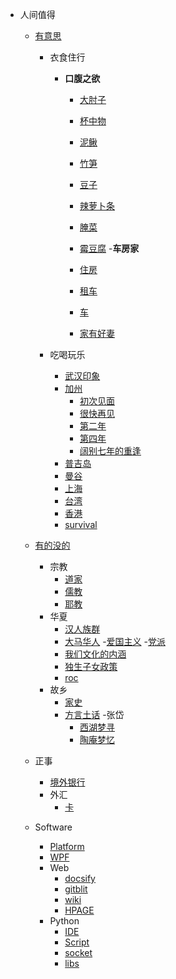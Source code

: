 <!-- * [首页](/)
* [指南](guide.md "The greatest guide in the world")
* [Blog](/blog/guide.md "BLOG GUIDE")
* [Card](/blog/card.md "BLOG GUIDE") -->
* 人间值得
  - [有意思](guide.md "The simplest guide in the world")
    - 衣食住行
      - **口腹之欲**
          - [大肘子](/blog/food/PigLeg.md)
          - [杯中物](/blog/food/杯中酒.md)
          - [泥鳅](/blog/food/泥鳅.md)
          - [竹笋](/blog/food/竹笋.md)
          - [豆子](/blog/food/豆子.md)
          - [辣萝卜条](/blog/food/辣萝卜条.md)
          - [腌菜](/blog/food/盎菜.md)
          - [霉豆腐](/blog/food/霉豆腐.md)
      -**车房家**
          - [住房](/blog/CarHouse/Apartment.md)
          - [租车](/blog/CarHouse/rentalCar.md)
          - [车](/blog/CarHouse/Wey.md)
      
          - [家有好妻](/blog/CarHouse/wife.md)
      
    - 吃喝玩乐
      - [武汉印象](/blog/Trip/Wuhan.md)
      - [加州](/blog/Trip/CA.md)
          - [初次见面](/blog/Trip/CA_1st.md)
          - [很快再见](/blog/Trip/CA_2nd.md)
          - [第二年](/blog/Trip/CA_3rd.md)
          - [第四年](/blog/Trip/CA_4th.md)
          - [阔别七年的重逢](/blog/Trip/CA_5th.md)
      - [普吉岛](/blog/trip/phuket.md)
      - [曼谷](/blog/Trip/Bangkok.md)
      - [上海](/blog/Trip/ShangHai.md)
      - [台湾](/blog/Trip/TaiPei.md)
      - [香港](/blog/Trip/HK.md)
      - [survival](/blog/Trip/survivor.md)

  - [有的没的](/blog/Nationality/guide.md)
    - 宗教
      - [道家](/blog/Nationality/Daoism.md)
      - [儒教](/blog/Nationality/Confucianism.md)
      - [耶教](/blog/Nationality/Christian.md)
    - 华夏
      - [汉人族群](/blog/Nationality/Hans.md)
      - [大马华人](/blog/Nationality/MalasiaHans.md)
      -[爱国主义](/blog/Nationality/Patriotism.md)
      -[党派](/blog/Nationality/Parties.md)
      - [我们文化的内涵](/blog/Nationality/ChinaCulture.md)
      - [独生子女政策](/blog/Nationality/BornOnlyOne.md)
      - [roc](/blog/Nationality/ROC.md)
    - 故乡
      - [家史](/blog/Nationality/history.md)
      - [方言土话](/blog/Nationality/dialect.md)
    -张岱  
        - [西湖梦寻](/blog/Nationality/西湖梦寻.md)
        - [陶庵梦忆](/blog/Nationality/陶庵梦.md)

  - 正事
    - [境外银行](/blog/Money/hsbc.md)
    - 外汇
      - [卡](/blog/Money/card.md) 

  - Software
      - [Platform](/blog/software/dotNet/WFsystem.md)
      - [WPF](/blog/software/dotNet/WPF.md)
      - Web
        - [docsify](/blog/software/Web/docsify.md)
        - [gitblit](/blog/software/Web/gitblit.md)
        - [wiki](/blog/software/Web/wiki.md)
        - [HPAGE](/blog/software/Web/html.html)
      - Python
        - [IDE](/blog/software/python/pythonide.md)
        - [Script](/blog/software/python/python.md)
        - [socket](/blog/software/python/socketToCsharp.md)  
        - [libs](/blog/software/python/pandas_pyplot.md)
